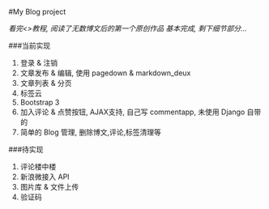 #My Blog project

*看完<<The Django Book>>教程, 阅读了无数博文后的第一个原创作品*
*基本完成, 剩下细节部分...*

###当前实现

1. 登录 & 注销
2. 文章发布 & 编辑, 使用 pagedown & markdown_deux
3. 文章列表 & 分页 
4. 标签云 
5. Bootstrap 3 
6. 加入评论 & 点赞按钮, AJAX支持, 自己写 commentapp, 未使用 Django 自带的
7. 简单的 Blog 管理, 删除博文,评论,标签清理等

###待实现

1. 评论楼中楼
2. 新浪微接入 API
3. 图片库 & 文件上传
4. 验证码

